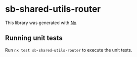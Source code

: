 # sb-shared-utils-router

This library was generated with [Nx](https://nx.dev).

## Running unit tests

Run `nx test sb-shared-utils-router` to execute the unit tests.
